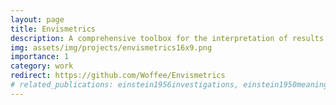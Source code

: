 ```yaml
---
layout: page
title: Envismetrics
description: A comprehensive toolbox for the interpretation of results across various electrochemical techniques.
img: assets/img/projects/envismetrics16x9.png
importance: 1
category: work
redirect: https://github.com/Woffee/Envismetrics
# related_publications: einstein1956investigations, einstein1950meaning
---
```

